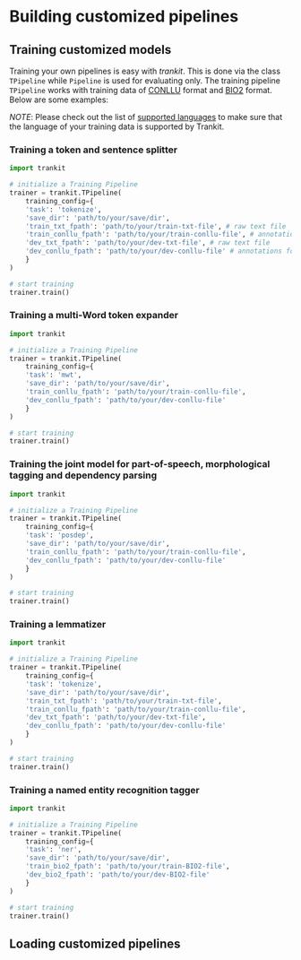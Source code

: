 # Building customized pipelines

## Training customized models
Training your own pipelines is easy with *trankit*. This is done via the class `TPipeline` while `Pipeline` is used for evaluating only. The training pipeline `TPipeline` works with training data of [CONLLU](https://universaldependencies.org/format.html) format and [BIO2](https://en.wikipedia.org/wiki/Inside%E2%80%93outside%E2%80%93beginning_(tagging)) format. Below are some examples:

*NOTE*: Please check out the list of [supported languages](https://trankit.readthedocs.io/en/latest/pkgnames.html#trainable-languages) to make sure that the language of your training data is supported by Trankit.

### Training a token and sentence splitter
```python
import trankit

# initialize a Training Pipeline
trainer = trankit.TPipeline(
    training_config={
    'task': 'tokenize',
    'save_dir': 'path/to/your/save/dir',
    'train_txt_fpath': 'path/to/your/train-txt-file', # raw text file
    'train_conllu_fpath': 'path/to/your/train-conllu-file', # annotations for raw text file in CONLLU format
    'dev_txt_fpath': 'path/to/your/dev-txt-file', # raw text file
    'dev_conllu_fpath': 'path/to/your/dev-conllu-file' # annotations for raw text file in CONLLU format
    }
)

# start training
trainer.train()
```
### Training a multi-Word token expander
```python
import trankit

# initialize a Training Pipeline
trainer = trankit.TPipeline(
    training_config={
    'task': 'mwt',
    'save_dir': 'path/to/your/save/dir',
    'train_conllu_fpath': 'path/to/your/train-conllu-file',
    'dev_conllu_fpath': 'path/to/your/dev-conllu-file'
    }
)

# start training
trainer.train()
```
### Training the joint model for part-of-speech, morphological tagging and dependency parsing
```python
import trankit

# initialize a Training Pipeline
trainer = trankit.TPipeline(
    training_config={
    'task': 'posdep',
    'save_dir': 'path/to/your/save/dir',
    'train_conllu_fpath': 'path/to/your/train-conllu-file',
    'dev_conllu_fpath': 'path/to/your/dev-conllu-file'
    }
)

# start training
trainer.train()
```
### Training a lemmatizer
```python
import trankit

# initialize a Training Pipeline
trainer = trankit.TPipeline(
    training_config={
    'task': 'tokenize',
    'save_dir': 'path/to/your/save/dir',
    'train_txt_fpath': 'path/to/your/train-txt-file',
    'train_conllu_fpath': 'path/to/your/train-conllu-file',
    'dev_txt_fpath': 'path/to/your/dev-txt-file',
    'dev_conllu_fpath': 'path/to/your/dev-conllu-file'
    }
)

# start training
trainer.train()
```

### Training a named entity recognition tagger
```python
import trankit

# initialize a Training Pipeline
trainer = trankit.TPipeline(
    training_config={
    'task': 'ner',
    'save_dir': 'path/to/your/save/dir',
    'train_bio2_fpath': 'path/to/your/train-BIO2-file',
    'dev_bio2_fpath': 'path/to/your/dev-BIO2-file'
    }
)

# start training
trainer.train()
`````

## Loading customized pipelines
